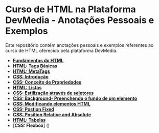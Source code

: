 # Curso de HTML na Plataforma DevMedia - Anotações Pessoais e Exemplos

Este repositório contém anotações pessoais e exemplos referentes ao curso de HTML oferecido pela plataforma DevMedia.

- [**Fundamentos do HTML**](https://github.com/RenatoLinard/html_DevMedia/blob/main/Fundamentos%20do%20html.md)
- [**HTML: Tags Básicas**](https://github.com/RenatoLinard/html_DevMedia/blob/main/HTML:%20Tags%20b%C3%A1sicas.md)
- [**HTML: MetaTags**](https://github.com/RenatoLinard/html_DevMedia/blob/main/HTML%3A%20MetaTags.md)
- [**CSS: Introdução**](https://github.com/RenatoLinard/html_DevMedia/blob/main/CSS:%20Introdu%C3%A7%C3%A3o.md)
- [**CSS: Conceito de Propriedades**](https://github.com/RenatoLinard/html_DevMedia/blob/main/CSS:%20Propriedades.md)
- [**HTML: Listas**](https://github.com/RenatoLinard/html_DevMedia/blob/main/HTML:%20listas.md)
- [**CSS: Estilização através de seletores**](https://github.com/RenatoLinard/html_DevMedia/blob/main/CSS%3A%20Estiliza%C3%A7%C3%A3o%20atrav%C3%A9s%20de%20seletores.md)
- [**CSS: Background- Preenchendo o fundo de um elemento**](https://github.com/RenatoLinard/html_DevMedia/blob/main/CSS%3A%20Background%20-%20Preenchendo%20o%20fundo%20de%20um%20elemento.md)
- [**CSS: Modificando elementos HTML**](https://github.com/RenatoLinard/html_DevMedia/blob/main/CSS%3A%20Modificando%20elementos%20HTML.md)
- [**CSS: Postion Fixed**](https://github.com/RenatoLinard/html_DevMedia/blob/main/CSS%3A%20Position%20Fixed.md)
- [**CSS: Position Relative and Absolute**](https://github.com/RenatoLinard/html_DevMedia/blob/main/CSS%3A%20Position%20Relative%20and%20Abslute.md)
- [**HTML: Tabelas**](https://github.com/RenatoLinard/html_DevMedia/blob/main/HTML%3A%20Tabelas.md)
- [**CSS: Flexbox**] ()
